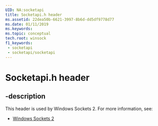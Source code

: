 ```yaml
---
UID: NA:socketapi
title: Socketapi.h header
ms.assetid: 22dea50b-6621-3997-8b6d-dd5df9778d77
ms.date: 01/11/2019
ms.keywords: 
ms.topic: conceptual
tech.root: winsock
f1_keywords:
 - socketapi
 - socketapi/socketapi
---
```


# Socketapi.h header


## -description

This header is used by Windows Sockets 2. For more information, see:

- [Windows Sockets 2](../_winsock/index.md)

